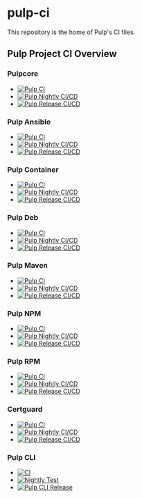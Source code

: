 pulp-ci
=======

This repository is the home of Pulp's CI files.


## Pulp Project CI Overview

### Pulpcore

* [![Pulp CI](https://github.com/pulp/pulpcore/actions/workflows/ci.yml/badge.svg?branch=master)](https://github.com/pulp/pulpcore/actions/workflows/ci.yml)
* [![Pulp Nightly CI/CD](https://github.com/pulp/pulpcore/actions/workflows/nightly.yml/badge.svg)](https://github.com/pulp/pulpcore/actions/workflows/nightly.yml)
* [![Pulp Release CI/CD](https://github.com/pulp/pulpcore/actions/workflows/release.yml/badge.svg)](https://github.com/pulp/pulpcore/actions/workflows/release.yml)

### Pulp Ansible

* [![Pulp CI](https://github.com/pulp/pulp_ansible/actions/workflows/ci.yml/badge.svg?branch=master)](https://github.com/pulp/pulp_ansible/actions/workflows/ci.yml)
* [![Pulp Nightly CI/CD](https://github.com/pulp/pulp_ansible/actions/workflows/nightly.yml/badge.svg)](https://github.com/pulp/pulp_ansible/actions/workflows/nightly.yml)
* [![Pulp Release CI/CD](https://github.com/pulp/pulp_ansible/actions/workflows/release.yml/badge.svg)](https://github.com/pulp/pulp_ansible/actions/workflows/release.yml)

### Pulp Container

* [![Pulp CI](https://github.com/pulp/pulp_container/actions/workflows/ci.yml/badge.svg?branch=master)](https://github.com/pulp/pulp_container/actions/workflows/ci.yml)
* [![Pulp Nightly CI/CD](https://github.com/pulp/pulp_container/actions/workflows/nightly.yml/badge.svg)](https://github.com/pulp/pulp_container/actions/workflows/nightly.yml)
* [![Pulp Release CI/CD](https://github.com/pulp/pulp_container/actions/workflows/release.yml/badge.svg)](https://github.com/pulp/pulp_container/actions/workflows/release.yml)

### Pulp Deb

* [![Pulp CI](https://github.com/pulp/pulp_deb/actions/workflows/ci.yml/badge.svg?branch=master)](https://github.com/pulp/pulp_deb/actions/workflows/ci.yml)
* [![Pulp Nightly CI/CD](https://github.com/pulp/pulp_deb/actions/workflows/nightly.yml/badge.svg)](https://github.com/pulp/pulp_deb/actions/workflows/nightly.yml)
* [![Pulp Release CI/CD](https://github.com/pulp/pulp_deb/actions/workflows/release.yml/badge.svg)](https://github.com/pulp/pulp_deb/actions/workflows/release.yml)

### Pulp Maven

* [![Pulp CI](https://github.com/pulp/pulp_maven/actions/workflows/ci.yml/badge.svg?branch=master)](https://github.com/pulp/pulp_maven/actions/workflows/ci.yml)
* [![Pulp Nightly CI/CD](https://github.com/pulp/pulp_maven/actions/workflows/nightly.yml/badge.svg)](https://github.com/pulp/pulp_maven/actions/workflows/nightly.yml)
* [![Pulp Release CI/CD](https://github.com/pulp/pulp_maven/actions/workflows/release.yml/badge.svg)](https://github.com/pulp/pulp_maven/actions/workflows/release.yml)

### Pulp NPM

* [![Pulp CI](https://github.com/pulp/pulp_npm/actions/workflows/ci.yml/badge.svg?branch=master)](https://github.com/pulp/pulp_npm/actions/workflows/ci.yml)
* [![Pulp Nightly CI/CD](https://github.com/pulp/pulp_npm/actions/workflows/nightly.yml/badge.svg)](https://github.com/pulp/pulp_npm/actions/workflows/nightly.yml)
* [![Pulp Release CI/CD](https://github.com/pulp/pulp_npm/actions/workflows/release.yml/badge.svg)](https://github.com/pulp/pulp_npm/actions/workflows/release.yml)

### Pulp RPM

* [![Pulp CI](https://github.com/pulp/pulp_rpm/actions/workflows/ci.yml/badge.svg?branch=master)](https://github.com/pulp/pulp_rpm/actions/workflows/ci.yml)
* [![Pulp Nightly CI/CD](https://github.com/pulp/pulp_rpm/actions/workflows/nightly.yml/badge.svg)](https://github.com/pulp/pulp_rpm/actions/workflows/nightly.yml)
* [![Pulp Release CI/CD](https://github.com/pulp/pulp_rpm/actions/workflows/release.yml/badge.svg)](https://github.com/pulp/pulp_rpm/actions/workflows/release.yml)

### Certguard

* [![Pulp CI](https://github.com/pulp/pulp-certguard/actions/workflows/ci.yml/badge.svg?branch=master)](https://github.com/pulp/pulp-certguard/actions/workflows/ci.yml)
* [![Pulp Nightly CI/CD](https://github.com/pulp/pulp-certguard/actions/workflows/nightly.yml/badge.svg)](https://github.com/pulp/pulp-certguard/actions/workflows/nightly.yml)
* [![Pulp Release CI/CD](https://github.com/pulp/pulp-certguard/actions/workflows/release.yml/badge.svg)](https://github.com/pulp/pulp-certguard/actions/workflows/release.yml)

### Pulp CLI

* [![CI](https://github.com/pulp/pulp-cli/actions/workflows/main.yml/badge.svg?branch=develop)](https://github.com/pulp/pulp-cli/actions/workflows/main.yml)
* [![Nightly Test](https://github.com/pulp/pulp-cli/actions/workflows/nightly.yml/badge.svg)](https://github.com/pulp/pulp-cli/actions/workflows/nightly.yml)
* [![Pulp CLI Release](https://github.com/pulp/pulp-cli/actions/workflows/release.yml/badge.svg)](https://github.com/pulp/pulp-cli/actions/workflows/release.yml)
